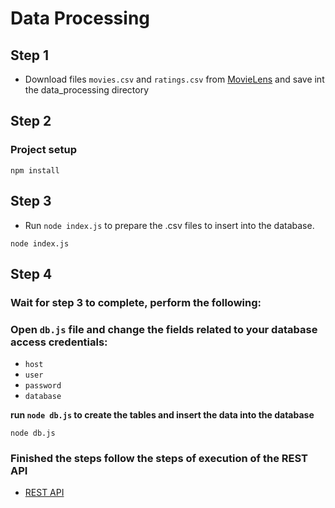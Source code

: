 # Data Processing

## Step 1

- Download files ``movies.csv`` and ``ratings.csv`` from [MovieLens](https://grouplens.org/datasets/movielens/) and save int the data_processing directory


## Step 2

### Project setup
```
npm install
```

## Step 3

- Run ``node index.js`` to prepare the .csv files to insert into the database.

```
node index.js
```

## Step 4

### Wait for step 3 to complete, perform the following:

### Open ``db.js`` file and change the fields related to your database access credentials:</b>

- ``host``
- ``user``
- ``password``
- ``database``

<b> run ``node db.js`` to create the tables and insert the data into the database </b>

```
node db.js
```

### Finished the steps follow the steps of execution of the REST API

* [REST API](./../API/README.md)
